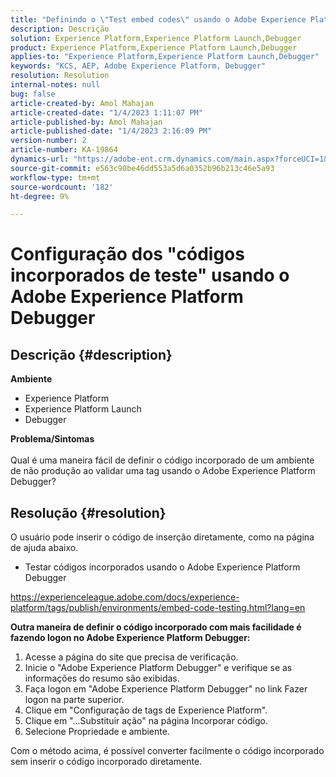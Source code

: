 ```yaml
---
title: "Definindo o \"Test embed codes\" usando o Adobe Experience Platform Debugger"
description: Descrição
solution: Experience Platform,Experience Platform Launch,Debugger
product: Experience Platform,Experience Platform Launch,Debugger
applies-to: "Experience Platform,Experience Platform Launch,Debugger"
keywords: "KCS, AEP, Adobe Experience Platform, Debugger"
resolution: Resolution
internal-notes: null
bug: false
article-created-by: Amol Mahajan
article-created-date: "1/4/2023 1:11:07 PM"
article-published-by: Amol Mahajan
article-published-date: "1/4/2023 2:16:09 PM"
version-number: 2
article-number: KA-19864
dynamics-url: "https://adobe-ent.crm.dynamics.com/main.aspx?forceUCI=1&pagetype=entityrecord&etn=knowledgearticle&id=9d41f23a-318c-ed11-81ad-6045bd0061cb"
source-git-commit: e563c90be46dd553a5d6a0352b96b213c46e5a93
workflow-type: tm+mt
source-wordcount: '182'
ht-degree: 9%

---
```


# Configuração dos &quot;códigos incorporados de teste&quot; usando o Adobe Experience Platform Debugger

## Descrição {#description}

<b>Ambiente</b>
- Experience Platform
- Experience Platform Launch
- Debugger



<b>Problema/Sintomas</b><br><br>Qual é uma maneira fácil de definir o código incorporado de um ambiente de não produção ao validar uma tag usando o Adobe Experience Platform Debugger?<br>

## Resolução {#resolution}

O usuário pode inserir o código de inserção diretamente, como na página de ajuda abaixo.
- Testar códigos incorporados usando o Adobe Experience Platform Debugger


https://experienceleague.adobe.com/docs/experience-platform/tags/publish/environments/embed-code-testing.html?lang=en

<b>Outra maneira de definir o código incorporado com mais facilidade é fazendo logon no Adobe Experience Platform Debugger:</b>

1. Acesse a página do site que precisa de verificação.
2. Inicie o &quot;Adobe Experience Platform Debugger&quot; e verifique se as informações do resumo são exibidas.
3. Faça logon em &quot;Adobe Experience Platform Debugger&quot; no link Fazer logon na parte superior.
4. Clique em &quot;Configuração de tags de Experience Platform&quot;.
5. Clique em &quot;...Substituir ação&quot; na página Incorporar código.
6. Selecione Propriedade e ambiente.


Com o método acima, é possível converter facilmente o código incorporado sem inserir o código incorporado diretamente.
